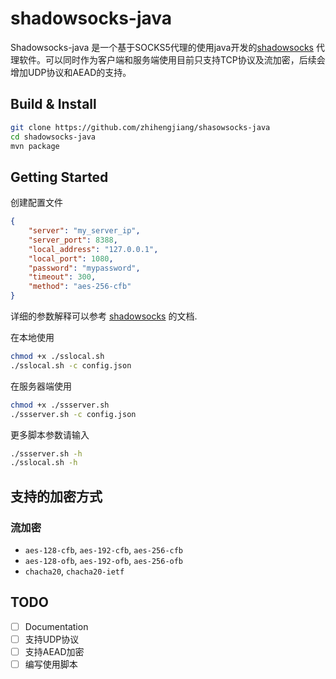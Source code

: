 # shadowsocks-java

Shadowsocks-java 是一个基于SOCKS5代理的使用java开发的[shadowsocks](https://github.com/shadowsocks/shadowsocks)
代理软件。可以同时作为客户端和服务端使用目前只支持TCP协议及流加密，后续会增加UDP协议和AEAD的支持。

 


## Build & Install

```bash
git clone https://github.com/zhihengjiang/shasowsocks-java
cd shadowsocks-java
mvn package
```

## Getting Started

创建配置文件

```json
{
    "server": "my_server_ip",
    "server_port": 8388,
    "local_address": "127.0.0.1",
    "local_port": 1080,
    "password": "mypassword",
    "timeout": 300,
    "method": "aes-256-cfb"
}
```

详细的参数解释可以参考 [shadowsocks](https://github.com/shadowsocks/shadowsocks/wiki) 的文档.

在本地使用
```bash
chmod +x ./sslocal.sh
./sslocal.sh -c config.json

```

在服务器端使用
```bash
chmod +x ./ssserver.sh
./ssserver.sh -c config.json

```

更多脚本参数请输入
```bash
./ssserver.sh -h
./sslocal.sh -h

```

## 支持的加密方式

### 流加密

* `aes-128-cfb`, `aes-192-cfb`, `aes-256-cfb`
* `aes-128-ofb`, `aes-192-ofb`, `aes-256-ofb`
* `chacha20`,  `chacha20-ietf`

## TODO

- [ ] Documentation
- [ ] 支持UDP协议
- [ ] 支持AEAD加密
- [ ] 编写使用脚本
